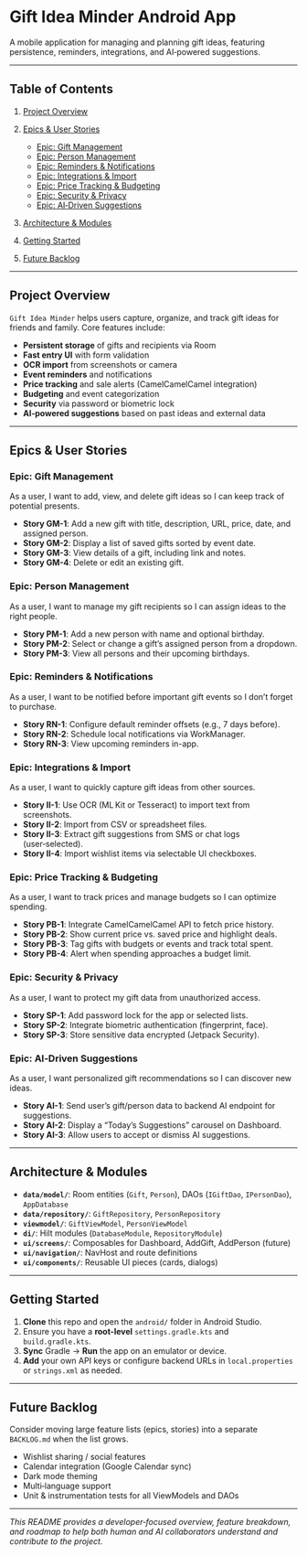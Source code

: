 # Gift Idea Minder Android App

A mobile application for managing and planning gift ideas, featuring persistence, reminders, integrations, and AI‑powered suggestions.

---

## Table of Contents

1. [Project Overview](#project-overview)
2. [Epics & User Stories](#epics--user-stories)

    * [Epic: Gift Management](#epic-gift-management)
    * [Epic: Person Management](#epic-person-management)
    * [Epic: Reminders & Notifications](#epic-reminders--notifications)
    * [Epic: Integrations & Import](#epic-integrations--import)
    * [Epic: Price Tracking & Budgeting](#epic-price-tracking--budgeting)
    * [Epic: Security & Privacy](#epic-security--privacy)
    * [Epic: AI‑Driven Suggestions](#epic-ai-driven-suggestions)
3. [Architecture & Modules](#architecture--modules)
4. [Getting Started](#getting-started)
5. [Future Backlog](#future-backlog)

---

## Project Overview

`Gift Idea Minder` helps users capture, organize, and track gift ideas for friends and family. Core features include:

* **Persistent storage** of gifts and recipients via Room
* **Fast entry UI** with form validation
* **OCR import** from screenshots or camera
* **Event reminders** and notifications
* **Price tracking** and sale alerts (CamelCamelCamel integration)
* **Budgeting** and event categorization
* **Security** via password or biometric lock
* **AI‑powered suggestions** based on past ideas and external data

---

## Epics & User Stories

### Epic: Gift Management

As a user, I want to add, view, and delete gift ideas so I can keep track of potential presents.

* **Story GM-1**: Add a new gift with title, description, URL, price, date, and assigned person.
* **Story GM-2**: Display a list of saved gifts sorted by event date.
* **Story GM-3**: View details of a gift, including link and notes.
* **Story GM-4**: Delete or edit an existing gift.

### Epic: Person Management

As a user, I want to manage my gift recipients so I can assign ideas to the right people.

* **Story PM-1**: Add a new person with name and optional birthday.
* **Story PM-2**: Select or change a gift’s assigned person from a dropdown.
* **Story PM-3**: View all persons and their upcoming birthdays.

### Epic: Reminders & Notifications

As a user, I want to be notified before important gift events so I don’t forget to purchase.

* **Story RN-1**: Configure default reminder offsets (e.g., 7 days before).
* **Story RN-2**: Schedule local notifications via WorkManager.
* **Story RN-3**: View upcoming reminders in-app.

### Epic: Integrations & Import

As a user, I want to quickly capture gift ideas from other sources.

* **Story II-1**: Use OCR (ML Kit or Tesseract) to import text from screenshots.
* **Story II-2**: Import from CSV or spreadsheet files.
* **Story II-3**: Extract gift suggestions from SMS or chat logs (user‑selected).
* **Story II-4**: Import wishlist items via selectable UI checkboxes.

### Epic: Price Tracking & Budgeting

As a user, I want to track prices and manage budgets so I can optimize spending.

* **Story PB-1**: Integrate CamelCamelCamel API to fetch price history.
* **Story PB-2**: Show current price vs. saved price and highlight deals.
* **Story PB-3**: Tag gifts with budgets or events and track total spent.
* **Story PB-4**: Alert when spending approaches a budget limit.

### Epic: Security & Privacy

As a user, I want to protect my gift data from unauthorized access.

* **Story SP-1**: Add password lock for the app or selected lists.
* **Story SP-2**: Integrate biometric authentication (fingerprint, face).
* **Story SP-3**: Store sensitive data encrypted (Jetpack Security).

### Epic: AI‑Driven Suggestions

As a user, I want personalized gift recommendations so I can discover new ideas.

* **Story AI-1**: Send user’s gift/person data to backend AI endpoint for suggestions.
* **Story AI-2**: Display a “Today’s Suggestions” carousel on Dashboard.
* **Story AI-3**: Allow users to accept or dismiss AI suggestions.

---

## Architecture & Modules

* **`data/model/`**: Room entities (`Gift`, `Person`), DAOs (`IGiftDao`, `IPersonDao`), `AppDatabase`
* **`data/repository/`**: `GiftRepository`, `PersonRepository`
* **`viewmodel/`**: `GiftViewModel`, `PersonViewModel`
* **`di/`**: Hilt modules (`DatabaseModule`, `RepositoryModule`)
* **`ui/screens/`**: Composables for Dashboard, AddGift, AddPerson (future)
* **`ui/navigation/`**: NavHost and route definitions
* **`ui/components/`**: Reusable UI pieces (cards, dialogs)

---

## Getting Started

1. **Clone** this repo and open the `android/` folder in Android Studio.
2. Ensure you have a **root-level** `settings.gradle.kts` and `build.gradle.kts`.
3. **Sync** Gradle → **Run** the app on an emulator or device.
4. **Add** your own API keys or configure backend URLs in `local.properties` or `strings.xml` as needed.

---

## Future Backlog

Consider moving large feature lists (epics, stories) into a separate `BACKLOG.md` when the list grows.

* Wishlist sharing / social features
* Calendar integration (Google Calendar sync)
* Dark mode theming
* Multi‑language support
* Unit & instrumentation tests for all ViewModels and DAOs

---

*This README provides a developer‑focused overview, feature breakdown, and roadmap to help both human and AI collaborators understand and contribute to the project.* 